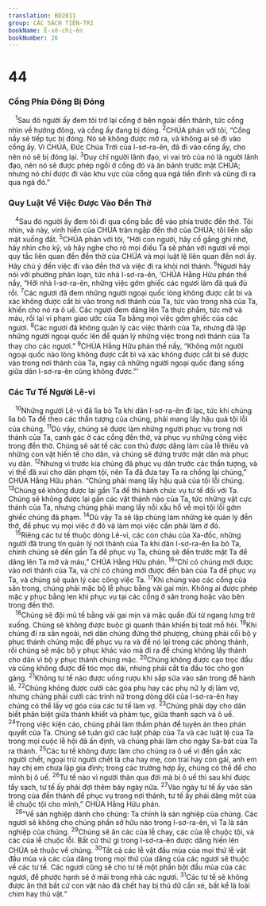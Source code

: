 ```yaml
---
translation: BD2011
group: CÁC SÁCH TIÊN-TRI
bookName: Ê-xê-chi-ên 
bookNumber: 26
---
```


<div class="title"><h1>44</h1><h3>Cổng Phía Ðông Bị Ðóng</h3></div>
<span class="verse exe_44_1"> <sup>1</sup>Sau đó người ấy đem tôi trở lại cổng ở bên ngoài đền thánh, tức cổng nhìn về hướng đông, và cổng ấy đang bị đóng. </span>
<span class="verse exe_44_2"><sup>2</sup>CHÚA phán với tôi, “Cổng nầy sẽ tiếp tục bị đóng. Nó sẽ không được mở ra, và không ai sẽ đi vào cổng ấy. Vì CHÚA, Ðức Chúa Trời của I-sơ-ra-ên, đã đi vào cổng ấy, cho nên nó sẽ bị đóng lại. </span>
<span class="verse exe_44_3"><sup>3</sup>Duy chỉ người lãnh đạo, vì vai trò của nó là người lãnh đạo, nên nó sẽ được phép ngồi ở cổng đó và ăn bánh trước mặt CHÚA; nhưng nó chỉ được đi vào khu vực của cổng qua ngả tiền đình và cũng đi ra qua ngả đó.”<br/></span>
<div class="title"><h3>Quy Luật Về Việc Ðược Vào Ðền Thờ</h3></div>
<span class="verse exe_44_4"> <sup>4</sup>Sau đó người ấy đem tôi đi qua cổng bắc để vào phía trước đền thờ. Tôi nhìn, và này, vinh hiển của CHÚA tràn ngập đền thờ của CHÚA; tôi liền sấp mặt xuống đất. </span>
<span class="verse exe_44_5"><sup>5</sup>CHÚA phán với tôi, “Hỡi con người, hãy cố gắng ghi nhớ, hãy nhìn cho kỹ, và hãy nghe cho rõ mọi điều Ta sẽ phán với ngươi về mọi quy tắc liên quan đến đền thờ của CHÚA và mọi luật lệ liên quan đến nơi ấy. Hãy chú ý đến việc đi vào đền thờ và việc đi ra khỏi nơi thánh. </span>
<span class="verse exe_44_6"><sup>6</sup>Ngươi hãy nói với phường phản loạn, tức nhà I-sơ-ra-ên, ‘CHÚA Hằng Hữu phán thế nầy, “Hỡi nhà I-sơ-ra-ên, những việc gớm ghiếc các ngươi làm đã quá đủ rồi. </span>
<span class="verse exe_44_7"><sup>7</sup>Các ngươi đã đem những người ngoại quốc lòng không được cắt bì và xác không được cắt bì vào trong nơi thánh của Ta, tức vào trong nhà của Ta, khiến cho nó ra ô uế. Các ngươi đem dâng lên Ta thực phẩm, tức mỡ và máu, rồi lại vi phạm giao ước của Ta bằng mọi việc gớm ghiếc của các ngươi. </span>
<span class="verse exe_44_8"><sup>8</sup>Các ngươi đã không quản lý các việc thánh của Ta, nhưng đã lập những người ngoại quốc lên để quản lý những việc trong nơi thánh của Ta thay cho các ngươi.” </span>
<span class="verse exe_44_9"><sup>9</sup>CHÚA Hằng Hữu phán thế nầy, “Không một người ngoại quốc nào lòng không được cắt bì và xác không được cắt bì sẽ được vào trong nơi thánh của Ta, ngay cả những người ngoại quốc đang sống giữa dân I-sơ-ra-ên cũng không được.”’<br/></span>
<div class="title"><h3>Các Tư Tế Người Lê-vi</h3></div>
<span class="verse exe_44_10"> <sup>10</sup>Những người Lê-vi đã lìa bỏ Ta khi dân I-sơ-ra-ên đi lạc, tức khi chúng lìa bỏ Ta để theo các thần tượng của chúng, phải mang lấy hậu quả tội lỗi của chúng. </span>
<span class="verse exe_44_11"><sup>11</sup>Dù vậy, chúng sẽ được làm những người phục vụ trong nơi thánh của Ta, canh gác ở các cổng đền thờ, và phục vụ những công việc trong đền thờ. Chúng sẽ sát tế các con thú được dâng làm của lễ thiêu và những con vật hiến tế cho dân, và chúng sẽ đứng trước mặt dân mà phục vụ dân. </span>
<span class="verse exe_44_12"><sup>12</sup>Nhưng vì trước kia chúng đã phục vụ dân trước các thần tượng, và vì thế đã xui cho dân phạm tội, nên Ta đã đưa tay Ta ra chống lại chúng,” CHÚA Hằng Hữu phán. “Chúng phải mang lấy hậu quả của tội lỗi chúng. </span>
<span class="verse exe_44_13"><sup>13</sup>Chúng sẽ không được lại gần Ta để thi hành chức vụ tư tế đối với Ta. Chúng sẽ không được lại gần các vật thánh nào của Ta, tức những vật cực thánh của Ta, nhưng chúng phải mang lấy nỗi xấu hổ về mọi tội lỗi gớm ghiếc chúng đã phạm. </span>
<span class="verse exe_44_14"><sup>14</sup>Dù vậy Ta sẽ lập chúng làm những kẻ quản lý đền thờ, để phục vụ mọi việc ở đó và làm mọi việc cần phải làm ở đó.<br/></span>
<span class="verse exe_44_15"> <sup>15</sup>Riêng các tư tế thuộc dòng Lê-vi, các con cháu của Xa-đốc, những người đã trung tín quản lý nơi thánh của Ta khi dân I-sơ-ra-ên lìa bỏ Ta, chính chúng sẽ đến gần Ta để phục vụ Ta, chúng sẽ đến trước mặt Ta để dâng lên Ta mỡ và máu,” CHÚA Hằng Hữu phán. </span>
<span class="verse exe_44_16"><sup>16</sup>“Chỉ có chúng mới được vào nơi thánh của Ta, và chỉ có chúng mới được đến bàn của Ta để phục vụ Ta, và chúng sẽ quản lý các công việc Ta. </span>
<span class="verse exe_44_17"><sup>17</sup>Khi chúng vào các cổng của sân trong, chúng phải mặc bộ lễ phục bằng vải gai mịn. Không ai được phép mặc y phục bằng len khi phục vụ tại các cổng ở sân trong hoặc vào bên trong đền thờ.<br/></span>
<span class="verse exe_44_18"> <sup>18</sup>Chúng sẽ đội mũ tế bằng vải gai mịn và mặc quần đùi từ ngang lưng trở xuống. Chúng sẽ không được buộc gì quanh thân khiến bị toát mồ hôi. </span>
<span class="verse exe_44_19"><sup>19</sup>Khi chúng đi ra sân ngoài, nơi dân chúng đứng thờ phượng, chúng phải cổi bộ y phục thánh chúng mặc để phục vụ ra và để nó lại trong các phòng thánh, rồi chúng sẽ mặc bộ y phục khác vào mà đi ra để chúng không lây thánh cho dân vì bộ y phục thánh chúng mặc. </span>
<span class="verse exe_44_20"><sup>20</sup>Chúng không được cạo trọc đầu và cũng không được để tóc mọc dài, nhưng phải cắt tỉa đầu tóc cho gọn gàng. </span>
<span class="verse exe_44_21"><sup>21</sup>Không tư tế nào được uống rượu khi sắp sửa vào sân trong để hành lễ. </span>
<span class="verse exe_44_22"><sup>22</sup>Chúng không được cưới các góa phụ hay các phụ nữ ly dị làm vợ, nhưng chúng phải cưới các trinh nữ trong dòng dõi của I-sơ-ra-ên hay chúng có thể lấy vợ góa của các tư tế làm vợ. </span>
<span class="verse exe_44_23"><sup>23</sup>Chúng phải dạy cho dân biết phân biệt giữa thánh khiết và phàm tục, giữa thanh sạch và ô uế. </span>
<span class="verse exe_44_24"><sup>24</sup>Trong việc kiện cáo, chúng phải làm thẩm phán để tuyên án theo phán quyết của Ta. Chúng sẽ tuân giữ các luật pháp của Ta và các luật lệ của Ta trong mọi cuộc lễ hội đã ấn định, và chúng phải làm cho ngày Sa-bát của Ta ra thánh. </span>
<span class="verse exe_44_25"><sup>25</sup>Các tư tế không được làm cho chúng ra ô uế vì đến gần xác người chết, ngoại trừ người chết là cha hay mẹ, con trai hay con gái, anh em hay chị em chưa lập gia đình; trong các trường hợp ấy, chúng có thể để cho mình bị ô uế. </span>
<span class="verse exe_44_26"><sup>26</sup>Tư tế nào vì người thân qua đời mà bị ô uế thì sau khi được tẩy sạch, tư tế ấy phải đợi thêm bảy ngày nữa. </span>
<span class="verse exe_44_27"><sup>27</sup>Vào ngày tư tế ấy vào sân trong của đền thánh để phục vụ trong nơi thánh, tư tế ấy phải dâng một của lễ chuộc tội cho mình,” CHÚA Hằng Hữu phán.<br/></span>
<span class="verse exe_44_28"> <sup>28</sup>“Về sản nghiệp dành cho chúng: Ta chính là sản nghiệp của chúng. Các ngươi sẽ không cho chúng phần sở hữu nào trong I-sơ-ra-ên, vì Ta là sản nghiệp của chúng. </span>
<span class="verse exe_44_29"><sup>29</sup>Chúng sẽ ăn các của lễ chay, các của lễ chuộc tội, và các của lễ chuộc lỗi. Bất cứ thứ gì trong I-sơ-ra-ên được dâng hiến lên CHÚA sẽ thuộc về chúng. </span>
<span class="verse exe_44_30"><sup>30</sup>Tất cả các lễ vật đầu mùa của mọi thứ lễ vật đầu mùa và các của dâng trong mọi thứ của dâng của các ngươi sẽ thuộc về các tư tế. Các ngươi cũng sẽ cho tư tế một phần bột đầu mùa của các ngươi, để phước hạnh sẽ ở mãi trong nhà các ngươi. </span>
<span class="verse exe_44_31"><sup>31</sup>Các tư tế sẽ không được ăn thịt bất cứ con vật nào đã chết hay bị thú dữ cắn xé, bất kể là loài chim hay thú vật.”<br/></span>
